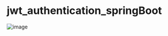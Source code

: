 # jwt_authentication_springBoot
![image](https://user-images.githubusercontent.com/58883319/194690980-78e0c57e-a640-4a6a-a307-aa479f5fb444.png)

